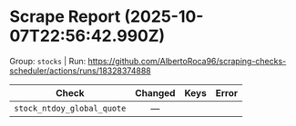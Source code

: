 # Scrape Report (2025-10-07T22:56:42.990Z)

Group: `stocks`  |  Run: https://github.com/AlbertoRoca96/scraping-checks-scheduler/actions/runs/18328374888

| Check | Changed | Keys | Error |
|---|:---:|:--|:--|
| `stock_ntdoy_global_quote` | — |  |  |
